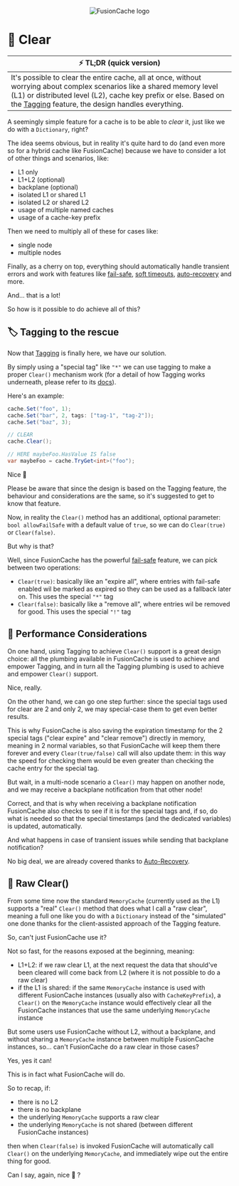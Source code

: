 <div align="center">

![FusionCache logo](logo-128x128.png)

</div>

# 🧼 Clear

| ⚡ TL;DR (quick version) |
| -------- |
| It's possible to clear the entire cache, all at once, without worrying about complex scenarios like a shared memory level (L1) or distributed level (L2), cache key prefix or else. Based on the [Tagging](Tagging.md) feature, the design handles everything. |

A seemingly simple feature for a cache is to be able to _clear_ it, just like we do with a `Dictionary`, right?

The idea seems obvious, but in reality it's quite hard to do (and even more so for a hybrid cache like FusionCache) because we have to consider a lot of other things and scenarios, like:

- L1 only
- L1+L2 (optional)
- backplane (optional)
- isolated L1 or shared L1
- isolated L2 or shared L2
- usage of multiple named caches
- usage of a cache-key prefix

Then we need to multiply all of these for cases like:

- single node
- multiple nodes

Finally, as a cherry on top, everything should automatically handle transient errors and work with features like [fail-safe](https://github.com/ZiggyCreatures/FusionCache/blob/main/docs/FailSafe.md), [soft timeouts](https://github.com/ZiggyCreatures/FusionCache/blob/main/docs/Timeouts.md), [auto-recovery](https://github.com/ZiggyCreatures/FusionCache/blob/main/docs/AutoRecovery.md) and more.

And... that is a lot!

So how is it possible to do achieve all of this?

## 🏷️ Tagging to the rescue

Now that [Tagging](Tagging.md) is finally here, we have our solution.

By simply using a "special tag" like `"*"` we can use tagging to make a proper `Clear()` mechanism work (for a detail of how Tagging works underneath, please refer to its [docs](Tagging.md)).

Here's an example:

```csharp
cache.Set("foo", 1);
cache.Set("bar", 2, tags: ["tag-1", "tag-2"]);
cache.Set("baz", 3);

// CLEAR
cache.Clear();

// HERE maybeFoo.HasValue IS false
var maybeFoo = cache.TryGet<int>("foo");
```

Nice 😬

Please be aware that since the design is based on the Tagging feature, the behaviour and considerations are the same, so it's suggested to get to know that feature.

Now, in reality the `Clear()` method has an additional, optional parameter: `bool allowFailSafe` with a default value of `true`, so we can do `Clear(true)` or `Clear(false)`.

But why is that?

Well, since FusionCache has the powerful [fail-safe](FailSafe.md) feature, we can pick between two operations:

- `Clear(true)`: basically like an "expire all", where entries with fail-safe enabled wil be marked as expired so they can be used as a fallback later on. This uses the special `"*"` tag
- `Clear(false)`: basically like a "remove all", where entries wil be removed for good. This uses the special `"!"` tag

## 🚀 Performance Considerations

On one hand, using Tagging to achieve `Clear()` support is a great design choice: all the plumbing available in FusionCache is used to achieve and empower Tagging, and in turn all the Tagging plumbing is used to achieve and empower `Clear()` support.

Nice, really.

On the other hand, we can go one step further: since the special tags used for clear are 2 and only 2, we may special-case them to get even better results.

This is why FusionCache is also saving the expiration timestamp for the 2 special tags ("clear expire" and "clear remove") directly in memory, meaning in 2 normal variables, so that FusionCache will keep them there forever and every `Clear(true/false)` call will also update them: in this way the speed for checking them would be even greater than checking the cache entry for the special tag.

But wait, in a multi-node scenario a `Clear()` may happen on another node, and we may receive a backplane notification from that other node!

Correct, and that is why when receiving a backplane notification FusionCache also checks to see if it is for the special tags and, if so, do what is needed so that the special timestamps (and the dedicated variables) is updated, automatically.

And what happens in case of transient issues while sending that backplane notification?

No big deal, we are already covered thanks to [Auto-Recovery](https://github.com/ZiggyCreatures/FusionCache/blob/main/docs/AutoRecovery.md).

## 🐯 Raw Clear()

From some time now the standard `MemoryCache` (currently used as the L1) supports a "real" `Clear()` method that does what I call a "raw clear", meaning a full one like you do with a `Dictionary` instead of the "simulated" one done thanks for the client-assisted approach of the Tagging feature.

So, can't just FusionCache use it?

Not so fast, for the reasons exposed at the beginning, meaning:
- L1+L2: if we raw clear L1, at the next request the data that should've been cleared will come back from L2 (where it is not possible to do a raw clear)
- if the L1 is shared: if the same `MemoryCache` instance is used with different FusionCache instances (usually also with `CacheKeyPrefix`), a `Clear()` on the `MemoryCache` instance would effectively clear all the FusionCache instances that use the same underlying `MemoryCache` instance

But some users use FusionCache without L2, without a backplane, and without sharing a `MemoryCache` instance between multiple FusionCache instances, so... can't FusionCache do a raw clear in those cases?

Yes, yes it can!

This is in fact what FusionCache will do.

So to recap, if:
- there is no L2
- there is no backplane
- the underlying `MemoryCache` supports a raw clear
- the underlying `MemoryCache` is not shared (between different FusionCache instances)

then when `Clear(false)` is invoked FusionCache will automatically call `Clear()` on the underlying `MemoryCache`, and immediately wipe out the entire thing for good.

Can I say, again, nice 🙂 ?
